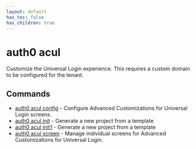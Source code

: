 ```yaml
---
layout: default
has_toc: false
has_children: true
---
```

# auth0 acul

Customize the Universal Login experience. This requires a custom domain to be configured for the tenant.

## Commands

- [auth0 acul config](auth0_acul_config.md) - Configure Advanced Customizations for Universal Login screens.
- [auth0 acul init](auth0_acul_init.md) - Generate a new project from a template
- [auth0 acul init1](auth0_acul_init1.md) - Generate a new project from a template
- [auth0 acul screen](auth0_acul_screen.md) - Manage individual screens for Advanced Customizations for Universal Login.

